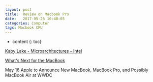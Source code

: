 ```yaml
---
layout: post
title:  Review on Macbook Pro
date:   2017-05-26 10:40:05
categories: Computer
tags: Macbook CPU
---
```

* content
{: toc}


[Kaby Lake - Microarchitectures - Intel](https://en.wikichip.org/wiki/intel/microarchitectures/kaby_lake#Quad-Core)

[What's Next for the MacBook](https://www.macrumors.com/roundup/retina-macbook-air/)

May 16
Apple to Announce New MacBook, MacBook Pro, and Possibly MacBook Air at WWDC